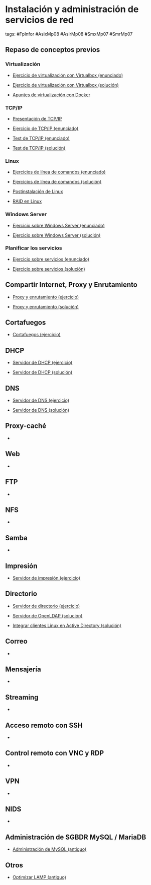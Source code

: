 # Instalación y administración de servicios de red

tags: #FpInfor #AsixMp08 #AsirMp08 #SmxMp07 #SmrMp07 



## Repaso de conceptos previos

### Virtualización

  * [Ejercicio de virtualización con Virtualbox (enunciado)](repaso/Ejercicio%200a%20-%20repaso%20Virtualizaci%C3%B3n%20-%20ejercicio.md) 

  * [Ejercicio de virtualización con Virtualbox (solución)](repaso/Ejercicio%200a%20-%20repaso%20Virtualizaci%C3%B3n%20-%20soluci%C3%B3n.pdf) 

  * [Apuntes de virtualización con Docker](repaso/Ejercicio%200a%20-%20repaso%20Virtualización%20-%20Docker.pdf) 

### TCP/IP

  * [Presentación de TCP/IP](repaso/Ejercicio%200b%20%20-%20repaso%20TCPIP%20-%20transparencias.pdf)

  * [Ejercicio de TCP/IP (enunciado)](repaso/Ejercicio%200b%20%20-%20repaso%20TCPIP%20-%20ejercicios.md)

  * [Test de TCP/IP (enunciado)](repaso/Ejercicio%200b%20-%20repaso%20TCPIP%20-%20test.md)

  * [Test de TCP/IP (solución)](repaso/Ejercicio%200b%20-%20repaso%20TCPIP%20-%20test%20soluci%C3%B3n.md)

### Linux

  * [Ejercicios de línea de comandos (enunciado)](repaso/Ejercicio%200c%20-%20repaso%20Linux%20-%20comandos%20Unix%20ejercicio.md)

  * [Ejercicios de línea de comandos (solución)](repaso/Ejercicio%200c%20-%20repaso%20Linux%20-%20comandos%20Unix%20soluci%C3%B3n.md)

  * [Postinstalación de Linux](repaso/Ejercicio%200c%20-%20repaso%20Linux%20-%20postinstalaci%C3%B3n%20Debian%20y%20Ubuntu%20Server.md)

  * [RAID en Linux](repaso/Ejercicio%200c%20-%20repaso%20Linux%20-%20RAID.md)

### Windows Server

  * [Ejercicio sobre Windows Server (enunciado)](repaso/Ejercicio%200d%20-%20repaso%20Windows%20Server%20-%20ejercicio.md)

  * [Ejercicio sobre Windows Server (solución)](repaso/Ejercicio%200d%20-%20repaso%20Windows%20Server%20-%20soluci%C3%B3n.pdf)
  
### Planificar los servicios

  * [Ejercicio sobre servicios (enunciado)](repaso/Ejercicio%200e%20-%20Planificar%20servicios.md)

  * [Ejercicio sobre servicios (solución)](repaso/Ejercicio%200e%20-%20Planificar%20servicios%20-%20soluci%C3%B3n.pdf)



## Compartir Internet, Proxy y Enrutamiento

  * [Proxy y enrutamiento (ejercicio)](router/Ejercicio%201%20-%20compartir%20internet%20y%20enrutamiento.md)

  * [Proxy y enrutamiento (solución)](router/Ejercicio%201%20-%20compartir%20internet%20y%20enrutamiento%20-%20soluci%C3%B3n.pdf)



## Cortafuegos

  * [Cortafuegos (ejercicio)](firewall/Ejercicio%2011%20-%20Cortafuegos.md)



## DHCP

  * [Servidor de DHCP (ejercicio)](dhcp/Ejercicio%202%20-%20Servidor%20DHCP.md)

  * [Servidor de DHCP (solución)](dhcp/Ejercicio%202%20-%20Servidor%20DHCP%20-%20soluci%C3%B3n.pdf)



## DNS

  * [Servidor de DNS (ejercicio)](dns/Ejercicio%202%20-%20Servidor%20DND.md)

  * [Servidor de DNS (solución)](dns/Ejercicio%202%20-%20Servidor%20DNS%20-%20soluci%C3%B3n.pdf)



## Proxy-caché

  * []()



## Web

  * []()



## FTP

  * []()



## NFS

  * []()



## Samba

  * []()



## Impresión

  * [Servidor de impresión (ejercicio)](impresion/Ejercicio%2013%20-%20Servidor%20Impresi%C3%B3n%20-%20soluci%C3%B3n.md)



## Directorio

  * [Servidor de directorio (ejercicio)](directorio/Ejercicio%202%20-%20Servidor%20DND.md)

  * [Servidor de OpenLDAP (solución)](directorio/Ejercicio%2012%20-%20Servidor%20Directorio%20-%20soluci%C3%B3n%20OpenLDAP.pdf)

  * [Integrar clientes Linux en Active Directory (solución)](directorio/Ejercicio%2012%20-%20Servidor%20Directorio%20-%20soluci%C3%B3n%20Integrar%20Linux%20en%20ADDS.pdf)



## Correo

  * []()



## Mensajería

  * []()



## Streaming

  * []()



## Acceso remoto con SSH

  * []()



## Control remoto con VNC y RDP

  * []()



## VPN

  * []()



## NIDS

  * []()



## Administración de SGBDR MySQL / MariaDB

  * [Administración de MySQL (antiguo)](http://www.xtec.cat/~acastan/textos/Administracion%20de%20MySQL.html)



## Otros

  * [Optimizar LAMP (antiguo)](http://www.xtec.cat/~acastan/textos/Tuning%20LAMP.pdf)
